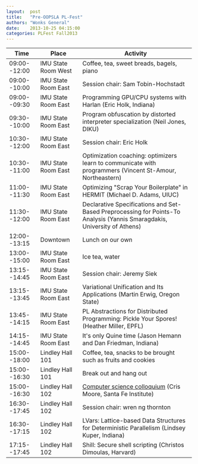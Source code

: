 ```yaml
--- 
layout:  post 
title:   "Pre-OOPSLA PL-Fest"
authors: "Wonks General" 
date:    2013-10-25 04:15:00 
categories: PLFest Fall2013
--- 
```


|     Time     | Place               | Activity |
|--------------|---------------------|------------------------------------------|
| 09:00--12:00 | IMU State Room West | Coffee, tea, sweet breads, bagels, piano |
| 09:00--10:00 | IMU State Room East | Session chair: Sam Tobin-Hochstadt |
| 09:00--09:30 | IMU State Room East | Programming GPU/CPU systems with Harlan (Eric Holk, Indiana) |
| 09:30--10:00 | IMU State Room East | Program obfuscation by distorted interpreter specialization (Neil Jones, DIKU) |
| 10:30--12:00 | IMU State Room East | Session chair: Eric Holk |
| 10:30--11:00 | IMU State Room East | Optimization coaching: optimizers learn to communicate with programmers (Vincent St-Amour, Northeastern) |
| 11:00--11:30 | IMU State Room East | Optimizing "Scrap Your Boilerplate" in HERMIT (Michael D. Adams, UIUC) |
| 11:30--12:00 | IMU State Room East | Declarative Specifications and Set-Based Preprocessing for Points-To Analysis (Yannis Smaragdakis, University of Athens) |
| 12:00--13:15 | Downtown            | Lunch on our own |
| 13:00--15:00 | IMU State Room East | Ice tea, water |
| 13:15--14:45 | IMU State Room East | Session chair: Jeremy Siek |
| 13:15--13:45 | IMU State Room East | Variational Unification and Its Applications (Martin Erwig, Oregon State) |
| 13:45--14:15 | IMU State Room East | PL Abstractions for Distributed Programming: Pickle Your Spores! (Heather Miller, EPFL) |
| 14:15--14:45 | IMU State Room East | It's only Quine time (Jason Hemann and Dan Friedman, Indiana) |
| 15:00--18:00 | Lindley Hall 101    | Coffee, tea, snacks to be brought such as fruits and cookies |
| 15:00--16:30 | Lindley Hall 101    | Break out and hang out |
| 15:00--16:30 | Lindley Hall 102    | [Computer science colloquium](https://onestart.iu.edu/ccl-prd/EventMaintenance.do?methodToCall=viewEvent&eventId=7098710&pubCalId=GRP1557) (Cris Moore, Santa Fe Institute) |
| 16:30--17:45 | Lindley Hall 102    | Session chair: wren ng thornton |
| 16:30--17:15 | Lindley Hall 102    | LVars: Lattice-based Data Structures for Deterministic Parallelism (Lindsey Kuper, Indiana) |
| 17:15--17:45 | Lindley Hall 102    | Shill: Secure shell scripting (Christos Dimoulas, Harvard) |

